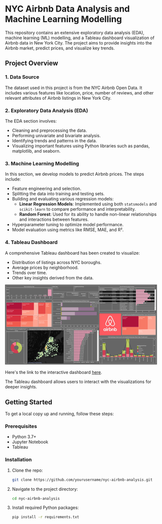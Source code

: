 # NYC Airbnb Data Analysis and Machine Learning Modelling

This repository contains an extensive exploratory data analysis (EDA), machine learning (ML) modelling, and a Tableau dashboard visualization of Airbnb data in New York City. The project aims to provide insights into the Airbnb market, predict prices, and visualize key trends.

## Project Overview

### 1. Data Source
The dataset used in this project is from the NYC Airbnb Open Data. It includes various features like location, price, number of reviews, and other relevant attributes of Airbnb listings in New York City.

### 2. Exploratory Data Analysis (EDA)
The EDA section involves:
- Cleaning and preprocessing the data.
- Performing univariate and bivariate analysis.
- Identifying trends and patterns in the data.
- Visualizing important features using Python libraries such as pandas, matplotlib, and seaborn.

### 3. Machine Learning Modelling
In this section, we develop models to predict Airbnb prices. The steps include:
- Feature engineering and selection.
- Splitting the data into training and testing sets.
- Building and evaluating various regression models:
  - **Linear Regression Models**: Implemented using both `statsmodels` and `scikit-learn` to compare performance and interpretability.
  - **Random Forest**: Used for its ability to handle non-linear relationships and interactions between features.
- Hyperparameter tuning to optimize model performance.
- Model evaluation using metrics like RMSE, MAE, and R².

### 4. Tableau Dashboard
A comprehensive Tableau dashboard has been created to visualize:
- Distribution of listings across NYC boroughs.
- Average prices by neighborhood.
- Trends over time.
- Other key insights derived from the data.


![Tableau Dashboard](Dashboard.png)


Here's the link to the interactive dashboard [here](https://public.tableau.com/shared/FS4WG52D5?:display_count=n&:origin=viz_share_link).

The Tableau dashboard allows users to interact with the visualizations for deeper insights.

## Getting Started
To get a local copy up and running, follow these steps:

### Prerequisites
- Python 3.7+
- Jupyter Notebook
- Tableau

### Installation
1. Clone the repo:
    ```bash
    git clone https://github.com/yourusername/nyc-airbnb-analysis.git
    ```
2. Navigate to the project directory:
    ```bash
    cd nyc-airbnb-analysis
    ```
3. Install required Python packages:
    ```bash
    pip install -r requirements.txt
    ```

